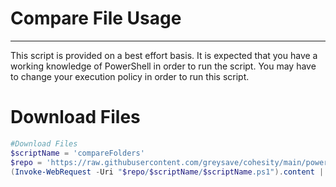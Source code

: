 # Compare File Usage
---
This script is provided on a best effort basis.  It is expected that you have a working knowledge of PowerShell in order to run the script.  You may have to change  your execution policy in order to run this script.

# Download Files

```powershell
#Download Files
$scriptName = 'compareFolders'
$repo = 'https://raw.githubusercontent.com/greysave/cohesity/main/powershell'
(Invoke-WebRequest -Uri "$repo/$scriptName/$scriptName.ps1").content | Out-File "$scriptName.ps1";  (Get-Content "$scriptName.ps1"| Set-Content "$scriptName.ps1"
```